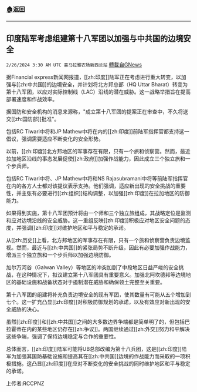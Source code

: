 ###  [:house:返回](README.md)
---


## 印度陆军考虑组建第十八军团以加强与中共国的边境安全
`2/26/2024 3:30 AM UTC 喜马拉雅农场新西兰站` [轉載自GNews](https://gnews.org/articles/2340873)

据Financial express新闻网报道，[[zh:印度]]陆军正在考虑进行重大转变，以加强与[[zh:中共国]]的边境安全，并计划将北方邦总部（HQ Uttar Bharat）转变为第十八军团，以应对实际控制线（LAC）沿线的潜在威胁。这一战略举措旨在提高部署速度和作战效率。

据国防和安全机构的消息来源称，"成立第十八军团的提案正在审查中，不久将送交[[zh:国防部]]批准"。

包括RC Tiwari中将和JP Mathew中将在内的[[zh:印度]]前陆军指挥官都支持这一倡议，强调需要适应不断变化的安全形势。

以前，[[zh:印度]]北方邦地区的军事存在有限，只有一个旅和侦察营。然而，最近拉加地区沿线的事态发展促使[[zh:政府]]加强作战能力，因此成立三个独立旅和一个步兵师。

包括RC Tiwari中将、JP Mathew中将和NS Rajasubramani中将等前陆军指挥官在内的各方人士都对该提议表示支持。他们强调，适应新出现的安全挑战的重要性，并主张有必要进行[[zh:组织]]结构调整，以加强[[zh:印度]]在拉加地区的防御能力。

如果得到实施，第十八军团预计将由一个师和三个独立旅组成，其战略定位是监测和应对边境沿线的安全威胁。这一重组反映[[zh:印度]]积极应对地区安全问题的态度，并强调[[zh:印度]]对维护地区和平与稳定的承诺。

从[[zh:历史]]上看，北方邦地区的军事存在有限，只有一个旅和侦察营负责边境监视。然而，最近与[[zh:中共国]]的紧张局势不断升级，因此有必要加强作战能力，增派三个独立旅和一个步兵师以加强边境防御。

加尔万河谷（Galwan Valley）等地区的冲突加剧了中段地区日益严峻的安全挑战，在这种情况下，拟议建立第十八军团具有重要意义。加强北阿坎德邦等边境地区的基础设施和战备状态对于遏制潜在威胁和确保领土完整至关重要。

第十八军团的组建将补充负责边境安全的现有军团，使其数量有可能从五个增加到七个。这一扩充凸显[[zh:印度]]对积极防御规划的承诺，以及有效应对新出现的安全威胁的决心。

虽然[[zh:印度]]和[[zh:中共国]]之间的大多数边界争端都是简单明了的，但包括巴拉霍蒂在内的某些地区仍存在[[zh:争议]]。两国继续通过[[zh:外交]]努力和平解决这些争端，强调了保持边境稳定与合作的重要性。

总体而言，[[zh:印度]]陆军可能将UB总部改编为第十八兵团，这是[[zh:印度]]陆军为加强其国防基础设施和提高其在[[zh:中共国]]边境的作战能力而采取的一项积极措施。这凸显[[zh:印度]]在应对不断变化的安全挑战的同时维护地区和平与稳定的承诺。

上传者:RCCPNZ

